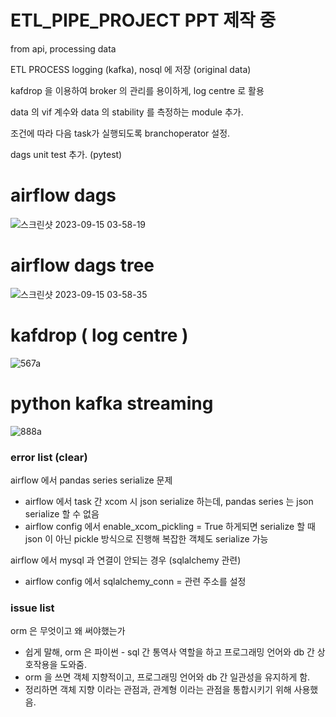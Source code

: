 # ETL_PIPE_PROJECT PPT 제작 중
from api, processing data

ETL PROCESS logging (kafka), nosql 에 저장 (original data) 

kafdrop 을 이용하여 broker 의 관리를 용이하게, log centre 로 활용

data 의 vif 계수와 data 의 stability 를 측정하는 module 추가.

조건에 따라 다음 task가 실행되도록 branchoperator 설정.
 
dags unit test 추가. (pytest)
# airflow dags 
![스크린샷 2023-09-15 03-58-19](https://github.com/OwenKimcertified/ETL_PIPE_PROJECT/assets/99598620/70992f7e-f841-4927-9e94-88320b30c764)
# airflow dags tree
![스크린샷 2023-09-15 03-58-35](https://github.com/OwenKimcertified/ETL_PIPE_PROJECT/assets/99598620/956e08c7-b327-4c6c-bda1-663ab3d7b603)
# kafdrop ( log centre )
![567a](https://github.com/OwenKimcertified/ETL_PIPE_PROJECT/assets/99598620/a264b46f-192f-43ba-8131-25b83cd8726a)
# python kafka streaming 
![888a](https://github.com/OwenKimcertified/ETL_PIPE_PROJECT/assets/99598620/0242e35d-da4e-4bf7-8b82-6e78bf60795b)

### error list (clear)
airflow 에서 pandas series serialize 문제 
- airflow 에서 task 간 xcom 시 json serialize 하는데, pandas series 는 json serialize 할 수 없음
- airflow config 에서 enable_xcom_pickling = True 하게되면 serialize 할 때 json 이 아닌 pickle 방식으로 진행해 복잡한 객체도 serialize 가능

airflow 에서 mysql 과 연결이 안되는 경우 (sqlalchemy 관련)
- airflow config 에서 sqlalchemy_conn = 관련 주소를 설정

### issue list 
orm 은 무엇이고 왜 써야했는가
- 쉽게 말해, orm 은 파이썬 - sql 간 통역사 역할을 하고 프로그래밍 언어와 db 간 상호작용을 도와줌.
- orm 을 쓰면 객체 지향적이고, 프로그래밍 언어와 db 간 일관성을 유지하게 함.
- 정리하면 객체 지향 이라는 관점과, 관계형 이라는 관점을 통합시키기 위해 사용했음.
